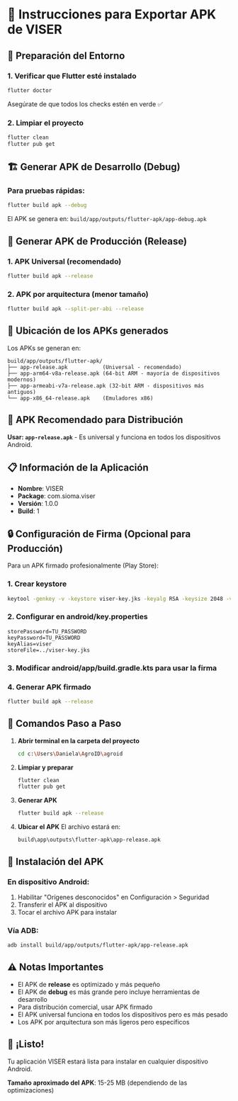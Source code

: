 # 📱 Instrucciones para Exportar APK de VISER

## 🔧 Preparación del Entorno

### 1. Verificar que Flutter esté instalado
```bash
flutter doctor
```
Asegúrate de que todos los checks estén en verde ✅

### 2. Limpiar el proyecto
```bash
flutter clean
flutter pub get
```

## 🏗️ Generar APK de Desarrollo (Debug)

### Para pruebas rápidas:
```bash
flutter build apk --debug
```
El APK se genera en: `build/app/outputs/flutter-apk/app-debug.apk`

## 🚀 Generar APK de Producción (Release)

### 1. APK Universal (recomendado)
```bash
flutter build apk --release
```

### 2. APK por arquitectura (menor tamaño)
```bash
flutter build apk --split-per-abi --release
```

## 📍 Ubicación de los APKs generados

Los APKs se generan en:
```
build/app/outputs/flutter-apk/
├── app-release.apk           (Universal - recomendado)
├── app-arm64-v8a-release.apk (64-bit ARM - mayoría de dispositivos modernos)
├── app-armeabi-v7a-release.apk (32-bit ARM - dispositivos más antiguos)
└── app-x86_64-release.apk    (Emuladores x86)
```

## 🎯 APK Recomendado para Distribución

**Usar: `app-release.apk`** - Es universal y funciona en todos los dispositivos Android.

## 📋 Información de la Aplicación

- **Nombre**: VISER
- **Package**: com.sioma.viser
- **Versión**: 1.0.0
- **Build**: 1

## 🔒 Configuración de Firma (Opcional para Producción)

Para un APK firmado profesionalmente (Play Store):

### 1. Crear keystore
```bash
keytool -genkey -v -keystore viser-key.jks -keyalg RSA -keysize 2048 -validity 10000 -alias viser
```

### 2. Configurar en android/key.properties
```properties
storePassword=TU_PASSWORD
keyPassword=TU_PASSWORD
keyAlias=viser
storeFile=../viser-key.jks
```

### 3. Modificar android/app/build.gradle.kts para usar la firma

### 4. Generar APK firmado
```bash
flutter build apk --release
```

## 🚦 Comandos Paso a Paso

1. **Abrir terminal en la carpeta del proyecto**
   ```bash
   cd c:\Users\Daniela\AgroID\agroid
   ```

2. **Limpiar y preparar**
   ```bash
   flutter clean
   flutter pub get
   ```

3. **Generar APK**
   ```bash
   flutter build apk --release
   ```

4. **Ubicar el APK**
   El archivo estará en:
   ```
   build\app\outputs\flutter-apk\app-release.apk
   ```

## 📱 Instalación del APK

### En dispositivo Android:
1. Habilitar "Orígenes desconocidos" en Configuración > Seguridad
2. Transferir el APK al dispositivo
3. Tocar el archivo APK para instalar

### Vía ADB:
```bash
adb install build/app/outputs/flutter-apk/app-release.apk
```

## ⚠️ Notas Importantes

- El APK de **release** es optimizado y más pequeño
- El APK de **debug** es más grande pero incluye herramientas de desarrollo
- Para distribución comercial, usar APK firmado
- El APK universal funciona en todos los dispositivos pero es más pesado
- Los APK por arquitectura son más ligeros pero específicos

## 🎉 ¡Listo!

Tu aplicación VISER estará lista para instalar en cualquier dispositivo Android.

**Tamaño aproximado del APK**: 15-25 MB (dependiendo de las optimizaciones)
